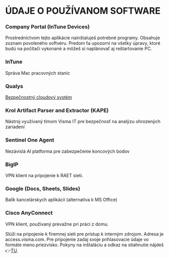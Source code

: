 # ÚDAJE O POUŽÍVANOM SOFTWARE
### Company Portal (InTune Devices)

Prostredníctvom tejto aplikácie nainštaluješ potrebné programy. Obsahuje zoznam povoleného softvéru. Predom ťa upozorní na všetky úpravy, ktoré budú na počítači vykonané a môžeš si naplánovať aj reštartovanie PC.

### InTune
Správa Mac pracovných staníc

### Qualys
[Bezpečnostný cloudový systém](https://www.qualys.com/cloud-agent/)

### Krol Artifact Parser and Extractor (KAPE)
Nástroj využívaný tímom Visma IT pre bezpečnosť na analýzu ohrozených zariadení

### Sentinel One Agent
Nezávislá AI platforma pre zabezpečenie koncových bodov

### BigIP
VPN klient na pripojenie k RAET sieti.

### Google (Docs, Sheets, Slides)
Balík kancelárskych aplikácií (alternatíva k MS Office)

### Cisco AnyConnect

VPN klient, používaný prevažne pri práci z domu.

Slúži na pripojenie k firemnej sieti pre prístup k interným zdrojom. Adresa je access.visma.com. Pre pripojenie zadaj svoje prihlasovacie údaje vo formáte meno.priezvisko. Pokyny na inštaláciu a odkaz na stiahnutie nájdeš 👉[TU](https://confluence.visma.com/display/VITC/MS+Windows+OS+-+Installation+and+setup+of+Cisco+AnyConnect).